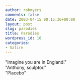 ```yaml
---
author: robmyers
comments: false
date: 2003-04-15 00:15:36+00:00
layout: post
slug: parodies
title: Parodies
wordpress_id: 10
categories:
- Satire
---
```


"Imagine you are in England."   
"Anthony, sculptor."   
"Placebo" 




